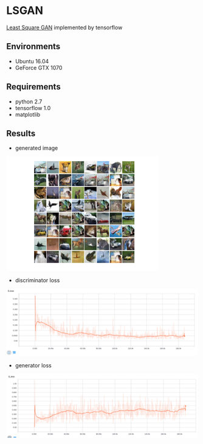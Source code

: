 # LSGAN
[Least Square GAN](https://arxiv.org/abs/1611.04076v2) implemented by tensorflow  <br />
## Environments
- Ubuntu 16.04
- GeForce GTX 1070
## Requirements
- python 2.7
- tensorflow 1.0
- matplotlib
## Results
- generated image
<img src="./assets/examples.png" width="400" hight='180'>

- discriminator loss
<img src="./assets/dloss.png" width="600" hight='250'>

- generator loss
<img src="./assets/gloss.png" width="600" hight='250'>
